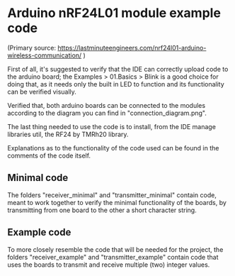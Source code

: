 # Arduino nRF24L01 module example code

(Primary source: https://lastminuteengineers.com/nrf24l01-arduino-wireless-communication/ )

First of all, it's suggested to verify that the IDE can correctly upload code to the arduino board; the Examples > 01.Basics > Blink is a good choice for doing that, as it needs only the built in LED to function and its functionality can be verified visually.

Verified that, both arduino boards can be connected to the modules according to the diagram you can find in "connection_diagram.png".

The last thing needed to use the code is to install, from the IDE manage libraries util, the RF24 by TMRh20 library.

Explanations as to the functionality of the code used can be found in the comments of the code itself.

## Minimal code

The folders "receiver_minimal" and "transmitter_minimal" contain code, meant to work together to verify the minimal functionality of the boards, by transmitting from one board to the other a short character string.

## Example code

To more closely resemble the code that will be needed for the project, the folders "receiver_example" and "transmitter_example" contain code that uses the boards to transmit and receive multiple (two) integer values.
